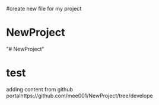 #create new file for my project
# NewProject
"# NewProject" 
# test
adding content from github portalhttps://github.com/mee001/NewProject/tree/develope
